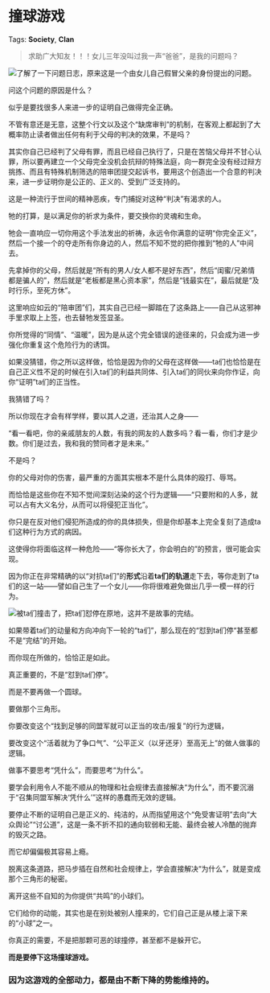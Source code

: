 # 撞球游戏

Tags: **Society**, **Clan**

> 求助广大知友！！！女儿三年没叫过我一声“爸爸”，是我的问题吗？



![](https://picx.zhimg.com/50/v2-331a4f26479e73e6243c04f771bc0317_720w.jpg?source=2c26e567)了解了一下问题日志，原来这是一个由女儿自己假冒父亲的身份提出的问题。

问这个问题的原因是什么？

似乎是要找很多人来进一步的证明自己做得完全正确。

不管有意还是无意，这整个行文以及这个“缺席审判”的机制，在客观上都起到了大概率防止读者做出任何有利于父母的判决的效果，不是吗？

其实你自己已经判了父母有罪，而且已经自己执行了，只是在苦恼父母并不甘心认罪，所以要再建立一个父母完全没机会抗辩的特殊法庭，向一群完全没有经过辩方挑拣、而且有特殊机制筛选的陪审团提交起诉书，要用这个创造出一个合意的判决来，进一步证明你是公正的、正义的、受到广泛支持的。

这是一种流行于世间的精神恶疾，专门捕捉对这种“判决”有渴求的人。

牠的打算，是以满足你的祈求为条件，要交换你的灵魂和生命。

牠会一直响应一切你用这个手法发出的祈祷，永远令你满意的证明“你完全正义”，然后一个接一个的夺走所有你身边的人，然后不知不觉的把你推到“牠的人”中间去。

先拿掉你的父母，然后就是“所有的男人/女人都不是好东西”，然后“闺蜜/兄弟情都是骗人的”，然后就是“老板都是黑心资本家”，然后是“钱最实在”，最后就是“及时行乐，至死方休”。

这里响应如云的“陪审团”们，其实自己已经一脚踏在了这条路上——自己从这邪神手里求取上上签，也去替牠发签显圣。

你所觉得的“同情”、“温暖”，因为是从这个完全错误的途径来的，只会成为进一步强化你重复这个危险行为的诱饵。

如果没猜错，你之所以这样做，恰恰是因为你的父母在这样做——ta们也恰恰是在自己正义性不足的时候在引入ta们的利益共同体、引入ta们的同伙来向你作证，向你“证明”ta们的正当性。

我猜错了吗？

所以你现在才会有样学样，要以其人之道，还治其人之身——

“看一看吧，你的亲戚朋友的人数，有我的网友的人数多吗？看一看，你们才是少数。你们是过去，我和我的赞同者才是未来。”

不是吗？

你的父母对你的伤害，最严重的方面其实根本不是什么具体的殴打、辱骂。

而恰恰是这些你在不知不觉间深刻沾染的这个行为逻辑——“只要附和的人多，就可以占有大义名分，从而可以将侵犯正当化”。

你只是在反对他们侵犯所造成的你的具体损失，但是你却基本上完全复刻了造成ta们这种行为方式的病因。

这使得你将面临这样一种危险——“等你长大了，你会明白的”的预言，很可能会实现。

因为你正在非常精确的以“对抗ta们”的**形式**沿着**ta们的轨道**走下去，等你走到了ta们的这一站——譬如自己生了一个女儿——你将很难避免做出几乎一模一样的行为。

![](https://picx.zhimg.com/50/v2-13df6468f032243de956d7e598e779b7_720w.jpg?source=2c26e567)被ta们撞击了，把ta们怼停在原地，这并不是故事的完结。

如果带着ta们的动量和方向冲向下一轮的“ta们”，那么现在的“怼到ta们停“甚至都不是“完结”的开始。

而你现在所做的，恰恰正是如此。

真正重要的，不是“怼到ta们停”。

而是不要再做一个圆球。

要做那个三角形。

  


你要改变这个“找到足够的同盟军就可以正当的攻击/报复”的行为逻辑，

要改变这个“活着就为了争口气”、“公平正义（以牙还牙）至高无上”的做人做事的逻辑。

做事不要思考“凭什么”，而要思考“为什么”。

要学会利用令人不能不顺从的物理和社会规律去直接解决“为什么”，而不要沉溺于“召集同盟军解决‘凭什么’”这样的愚蠢而无效的逻辑。

要停止不断的证明自己是正义的、纯洁的，从而指望用这个“免受害证明”去向“大众舆论”“讨公道”，这是一条不折不扣的通向软弱和无能、最终会被人冷酷的抛弃的毁灭之路。

而它却偏偏极其容易上瘾。

脱离这条道路，把马步插在自然和社会规律上，学会直接解决“为什么”，就是变成那个三角形的秘密。

离开这些不自知的为你提供“共鸣”的小球们。

它们给你的动能，其实也是在别处被别人撞来的，它们自己正是从楼上滚下来的“小球”之一。

你真正的需要，不是把那颗可恶的球撞停，甚至都不是躲开它。

**而是要停下这场撞球游戏。**

### 因为这游戏的全部动力，都是由不断下降的势能维持的。



